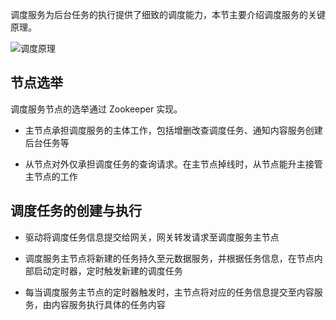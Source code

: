 调度服务为后台任务的执行提供了细致的调度能力，本节主要介绍调度服务的关键原理。

![调度原理][schedule_principle]

## 节点选举 ##

调度服务节点的选举通过 Zookeeper 实现。

- 主节点承担调度服务的主体工作，包括增删改查调度任务、通知内容服务创建后台任务等

- 从节点对外仅承担调度任务的查询请求。在主节点掉线时，从节点能升主接管主节点的工作

## 调度任务的创建与执行 ##

- 驱动将调度任务信息提交给网关，网关转发请求至调度服务主节点

- 调度服务主节点将新建的任务持久至元数据服务，并根据任务信息，在节点内部启动定时器，定时触发新建的调度任务

- 每当调度服务主节点的定时器触发时，主节点将对应的任务信息提交至内容服务，由内容服务执行具体的任务内容

[schedule_principle]:Architecture/schedule_principle.png  